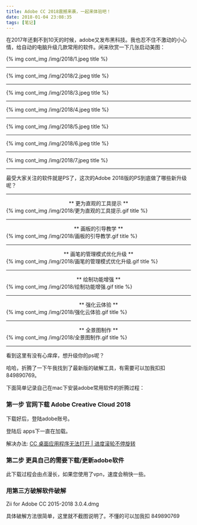 ```yaml
---
title: Adobe CC 2018震撼来袭，一起来体验吧！
date: 2018-01-04 23:08:35
tags: [笔记]
---
```


在2017年还剩不到10天的时候，adobe又发布黑科技。我也忍不住不激动的小心情，给自动的电脑升级几款常用的软件。闲来欣赏一下几张启动美图：

{% img cont_img /img/2018/1.jpeg title %}

---

{% img cont_img /img/2018/2.jpeg title %}

---

{% img cont_img /img/2018/3.jpeg title %}

---

{% img cont_img /img/2018/4.jpeg title %}

---

{% img cont_img /img/2018/5.jpeg title %}

---

{% img cont_img /img/2018/6.jpeg title %}

---

{% img cont_img /img/2018/7.jpeg title %}

---

最受大家关注的软件就是PS了，这次的Adobe 2018版的PS到底做了哪些新升级呢？

---

<center>** 更为直观的工具提示 **</center>
{% img cont_img /img/2018/更为直观的工具提示.gif title %}

---

<center>** 画板的引导教学 **</center>
{% img cont_img /img/2018/画板的引导教学.gif title %}

---

<center>** 画笔的管理模式优化升级 **</center>
{% img cont_img /img/2018/画笔的管理模式优化升级.gif title %}

---

<center>** 绘制功能增强 **</center>
{% img cont_img /img/2018/绘制功能增强.gif title %}

---

<center>** 强化云体验 **</center>
{% img cont_img /img/2018/强化云体验.gif title %}

---

<center>** 全景图制作 **</center>
{% img cont_img /img/2018/全景图制作.gif title %}

---

看到这里有没有心痒痒，想升级你的ps呢？

哈哈，折腾了一下午我找到了最新版的破解工具，有需要可以加我扣扣849890769。

下面简单记录自己在mac下安装adobe常用软件的折腾过程：

### 第一步 官网下载 Adobe Creative Cloud 2018
下载好后，登陆adobe账号。

登陆后 apps下一直在加载。

解决办法: [CC 桌面应用程序无法打开 | 进度滚轮不停旋转](https://helpx.adobe.com/cn/creative-cloud/kb/creative-cloud-app-doesnt-open.html?mv=product&mv2=accc)

### 第二步 更具自己的需要下载/更新adobe软件

此下载过程会由点漫长，如果您使用了vpn，速度会稍快一些。

### 用第三方破解软件破解

Zii for Adobe CC 2015-2018 3.0.4.dmg

具体破解方法很简单，这里就不截图说明了。不懂的可以加我扣 849890769
